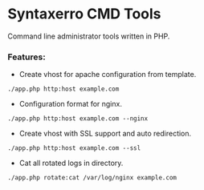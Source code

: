 # Syntaxerro CMD Tools
Command line administrator tools written in PHP.

### Features:
- Create vhost for apache configuration from template.
```
./app.php http:host example.com
```

- Configuration format for nginx.
```
./app.php http:host example.com --nginx
```

- Create vhost with SSL support and auto redirection.
```
./app.php http:host example.com --ssl
```

- Cat all rotated logs in directory.
```
./app.php rotate:cat /var/log/nginx example.com
```
